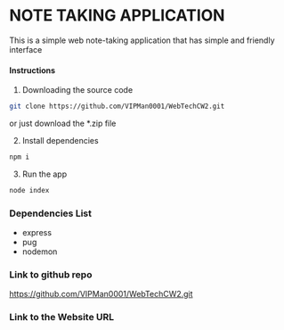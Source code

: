 # NOTE TAKING APPLICATION

This is a simple web note-taking application that has simple and friendly interface

#### Instructions

1. Downloading the source code

```bash
git clone https://github.com/VIPMan0001/WebTechCW2.git
```

or just download the \*.zip file

2. Install dependencies

```bash
npm i
```

3. Run the app

```bash
node index
```

### Dependencies List

- express
- pug
- nodemon

### Link to github repo
https://github.com/VIPMan0001/WebTechCW2.git

### Link to the Website URL
